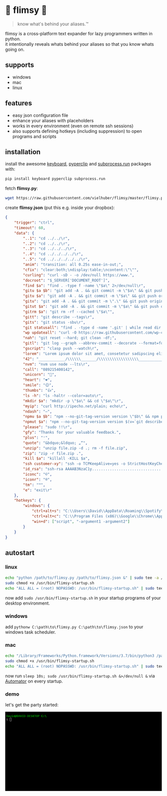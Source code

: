 # 🐨 flimsy 🐨

> know what's behind your aliases.™

flimsy is a cross-platform text expander for lazy programmers written in python.  
it intentionally reveals whats behind your aliases so that you know whats going on.

## supports

-   windows
-   mac
-   linux

## features

-   easy json configuration file
-   enhance your aliases with placeholders
-   works in every environment (even on remote ssh sessions)
-   also supports defining hotkeys (including suppression) to open programs and scripts

## installation

install the awesome [keyboard](https://github.com/boppreh/keyboard), [pyperclip](https://github.com/asweigart/pyperclip) and [subprocess.run](https://pypi.org/project/subprocess.run/) packages with:

```bash
pip install keyboard pyperclip subprocess.run
```

fetch **flimsy.py**:

```bash
wget https://raw.githubusercontent.com/vielhuber/flimsy/master/flimsy.py
```

create **flimsy.json** (put this e.g. inside your dropbox):

```json
{
    "trigger": "ctrl",
    "timeout": 60,
    "data": {
        "..1": "cd ../../\r",
        "..2": "cd ../../\r",
        "..3": "cd ../../../\r",
        "..4": "cd ../../../../\r",
        "..5": "cd ../../../../../\r",
        "anim": "transition: all 0.25s ease-in-out;",
        "cfix": "clear:both;\ndisplay:table;\ncontent:\"\"",
        "curling": "curl -sD - -o /dev/null https://www.",
        "docroot": "$_SERVER['DOCUMENT_ROOT']",
        "find $a": "find . -type f -name \"$a\" 2>/dev/null\r",
        "gitu $a $b": "git add -A . && git commit -m \"$a\" && git push origin HEAD && git tag -a \"$b\" -m \"$a\" && git push --tags\r",
        "gitu $a": "git add -A . && git commit -m \"$a\" && git push origin HEAD\r",
        "gitu": "git add -A . && git commit -m \".\" && git push origin HEAD\r",
        "gitut $a": "git add -A . && git commit -m \"$a\" && git push origin HEAD && git tag -a $(v=`git describe --abbrev=0 --tags 2>/dev/null`;n=(${v//./ });n1=${n[0]};n2=${n[1]};n3=${n[2]};if [ -z \"$n1\" ] && [ -z \"$n2\" ] && [ -z \"$n3\" ]; then n1=1; n2=0; n3=0;else n3=$((n3+1)); fi;if [ \"$n3\" == \"10\" ]; then n3=0; n2=$((n2+1)); fi;if [ \"$n2\" == \"10\" ]; then n2=0; n1=$((n1+1)); fi;echo \"$n1.$n2.$n3\") -m \"$a\" && git push --tags\r",
        "gitrm $a": "git rm -rf --cached \"$a\"",
        "gitt": "git describe --tags\r",
        "gits": "git status -sbu\r",
        "git statusall": "find . -type d -name '.git' | while read dir ; do sh -c \"if [ -z \\\"$(cd $dir/../ && git status --porcelain)\\\" ]; then tput setaf 2 && echo \\\"${dir//\\.git/} clean\\\"; else tput setaf 1 && echo \\\"${dir//\\.git/} modified\\\"; fi\" ; done\r",
        "wp updateall": "curl -O https://raw.githubusercontent.com/wp-cli/builds/gh-pages/phar/wp-cli.phar && chmod +x wp-cli.phar && php wp-cli.phar --allow-root cli cache clear && php wp-cli.phar --allow-root core update && php wp-cli.phar --allow-root core update-db && php wp-cli.phar --allow-root plugin update --all && php wp-cli.phar --allow-root theme update --all && php wp-cli.phar --allow-root language core update && php wp-cli.phar --allow-root language plugin update --all && php wp-cli.phar --allow-root language theme update --all && rm -f wp-cli.phar",
        "nah": "git reset --hard; git clean -df;",
        "gitl": "git log --graph --abbrev-commit --decorate --format=format:\"%C(bold blue)%h%C(reset) - %C(bold green)(%ar)%C(reset) %C(white)%s%C(reset) %C(dim white)- %an%C(reset)%C(bold yellow)%d%C(reset)\" --all\r",
        "gscript": "clasp push --watch\r",
        "lorem": "Lorem ipsum dolor sit amet, consetetur sadipscing elitr, sed diam nonumy eirmod tempor invidunt ut labore et dolore magna aliquyam erat, sed diam voluptua. At vero eos et accusam et justo duo dolores et ea rebum. Stet clita kasd gubergren, no sea takimata sanctus est Lorem ipsum dolor sit amet. Lorem ipsum dolor sit amet, consetetur sadipscing elitr, sed diam nonumy eirmod tempor invidunt ut labore et dolore magna aliquyam erat, sed diam voluptua. At vero eos et accusam et justo duo dolores et ea rebum. Stet clita kasd gubergren, no sea takimata sanctus est Lorem ipsum dolor sit amet.",
        "42": "____________/\\\\\\_______/\\\\\\\\\\\\\\\\\\_____________\n___________/\\\\\\\\\\_____/\\\\\\///////\\\\\\__________\n__________/\\\\\\/\\\\\\____\\///______\\//\\\\\\________\n_________/\\\\\\/\\/\\\\\\______________/\\\\\\/________\n________/\\\\\\/__\\/\\\\\\___________/\\\\\\//_________\n_______/\\\\\\\\\\\\\\\\\\\\\\\\\\\\\\\\_____/\\\\\\//___________\n_______\\///////////\\\\\\//____/\\\\\\/_____________\n__________________\\/\\\\\\_____/\\\\\\\\\\\\\\\\\\\\\\\\\\\\\\__\n___________________\\///_____\\///////////////__",
        "nvm": "nvm use node --lts\r",
        "call": "089215400142",
        "unicorn": "🦄",
        "heart": "❤️",
        "smile": "😊",
        "thumbs": "👍",
        "ls -h": "ls -haltr --color=auto\r",
        "mkdir $a": "mkdir -p \"$a\" && cd \"$a\"\r",
        "myip": "curl http://ipecho.net/plain; echo\r",
        "ndash": "–",
        "npmu $a $b": "npm --no-git-tag-version version \"$b\" && npm publish && git add -A . && git commit -m \"$a\" && git push origin HEAD && git tag -a \"$b\" -m \"$a\" && git push --tags\r",
        "npmut $a": "npm --no-git-tag-version version $(v=`git describe --abbrev=0 --tags 2>/dev/null`;n=(${v//./ });n1=${n[0]};n2=${n[1]};n3=${n[2]};if [ -z \"$n1\" ] && [ -z \"$n2\" ] && [ -z \"$n3\" ]; then n1=1; n2=0; n3=0;else n3=$((n3+1)); fi;if [ \"$n3\" == \"10\" ]; then n3=0; n2=$((n2+1)); fi;if [ \"$n2\" == \"10\" ]; then n2=0; n1=$((n1+1)); fi;echo \"$n1.$n2.$n3\") && npm publish && git add -A . && git commit -m \"$a\" && git push origin HEAD && git tag -a $(v=`git describe --abbrev=0 --tags 2>/dev/null`;n=(${v//./ });n1=${n[0]};n2=${n[1]};n3=${n[2]};if [ -z \"$n1\" ] && [ -z \"$n2\" ] && [ -z \"$n3\" ]; then n1=1; n2=0; n3=0;else n3=$((n3+1)); fi;if [ \"$n3\" == \"10\" ]; then n3=0; n2=$((n2+1)); fi;if [ \"$n2\" == \"10\" ]; then n2=0; n1=$((n1+1)); fi;echo \"$n1.$n2.$n3\") -m \"$a\" && git push --tags\r",
        "please": "sudo !!\r",
        "gfy": "Thanks for your valuable feedback.",
        "plus": "⁺",
        "quote": "&bdquo;&ldquo; „“",
        "unzip": "unzip file.zip -d .; rm -f file.zip",
        "zip": "zip -r file.zip .",
        "kill $a": "killall -KILL $a",
        "ssh customer-xy": "ssh -o TCPKeepAlive=yes -o StrictHostKeyChecking=no -p 22 -l username -i ~/.ssh/id_rsa host -t \"echo 'rm /tmp/initfile; source ~/.bashrc; cd folder; git status' > /tmp/initfile; bash --init-file /tmp/initfile\"\r",
        "id_rsa": "ssh-rsa AAAAB3NzaC1y...........................................................................................................................................................................................................................................................................................................................................................................................",
        "iconc": "©",
        "iconr": "®",
        "tm": "™",
        "e": "exit\r"
    },
    "hotkeys": {
        "windows": {
            "ctrl+alt+s": "C:\\Users\\David\\AppData\\Roaming\\Spotify\\Spotify.exe",
            "ctrl+alt+c": "C:\\Program Files (x86)\\Google\\Chrome\\Application\\chrome.exe",
            "win+d": ["script", "-argument1 -argument2"]
        }
    }
}
```

## autostart

### linux

```bash
echo "python /path/to/flimsy.py /path/to/flimsy.json &" | sudo tee -a /usr/bin/flimsy-startup.sh
sudo chmod +x /usr/bin/flimsy-startup.sh
echo "ALL ALL = (root) NOPASSWD: /usr/bin/flimsy-startup.sh" | sudo tee -a /etc/sudoers
```

now add `sudo /usr/bin/flimsy-startup.sh` in your startup programs of your desktop environment.

### windows

add `pythonw C:\path\to\flimsy.py C:\path\to\flimsy.json` to your windows task scheduler.

### mac

```bash
echo "/Library/Frameworks/Python.framework/Versions/3.7/bin/python3 /path/to/flimsy.py /path/to/flimsy.json &" | sudo tee -a /usr/bin/flimsy-startup.sh
sudo chmod +x /usr/bin/flimsy-startup.sh
echo "ALL ALL = (root) NOPASSWD: /usr/bin/flimsy-startup.sh" | sudo tee -a /etc/sudoers
```

now run `sleep 10s; sudo /usr/bin/flimsy-startup.sh &>/dev/null &` via [Automator](https://stackoverflow.com/a/6445525/2068362) on every startup.

### demo

let's get the party started:

![demo](https://raw.githubusercontent.com/vielhuber/flimsy/master/flimsy.gif)
